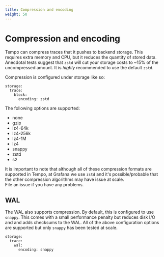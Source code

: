 ```yaml
---
title: Compression and encoding
weight: 50
---
```


# Compression and encoding

Tempo can compress traces that it pushes to backend storage. This requires extra
memory and CPU, but it reduces the quantity of stored data.  Anecdotal tests suggest that `zstd` will
cut your storage costs to ~15% of the uncompressed amount.  It is _highly_ recommended to use the
default `zstd`.

Compression is configured under storage like so:

```
storage:
  trace:
    block:
      encoding: zstd
```

The following options are supported:

- none
- gzip
- lz4-64k
- lz4-256k
- lz4-1M
- lz4
- snappy
- zstd
- s2

It is important to note that although all of these compression formats are supported in Tempo, at Grafana
we use `zstd` and it's possible/probable that the other compression algorithms may have issue at scale.  
File an issue if you have any problems.

## WAL

The WAL also supports compression. By default, this is configured to use `snappy`. This comes with a small performance
penalty but reduces disk I/O and and adds checksums to the WAL. All of the above configuration options are supported
but only `snappy` has been tested at scale.

```
storage:
  trace:
    wal:
      encoding: snappy
```